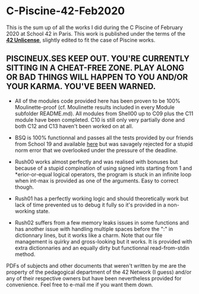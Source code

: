# C-Piscine-42-Feb2020

This is the sum up of all the works I did during the C Piscine of February 2020 at School 42 in Paris.
This work is published under the terms of the **[42 Unlicense](https://github.com/gcamerli/42unlicense)**, slightly edited to fit the case of Piscine works.

## __PISCINEUX.SES KEEP OUT. YOU'RE CURRENTLY SITTING IN A CHEAT-FREE ZONE. PLAY ALONG OR BAD THINGS WILL HAPPEN TO YOU AND/OR YOUR KARMA. YOU'VE BEEN WARNED.__

* All of the modules code provided here has been proven to be 100% Moulinette-proof (cf. Moulinette results included in every Module subfolder README.md). All modules from Shell00 up to C09 plus the C11 module have been completed. C10 is still only very partially done and both C12 and C13 haven't been worked on at all.

* BSQ is 100% functionnal and passes all the tests provided by our friends from School 19 and available [here](https://github.com/YuuK10/BSQ-tests) but was savagely rejected for a stupid norm error that we overlooked under the pressure of the deadline.

* Rush00 works almost perfectly and was realised with bonuses but because of a stupid compination of using signed ints starting from 1 and *erior-or-equal logical operators, the program is stuck in an infinite loop when int-max is provided as one of the arguments. Easy to correct though.

* Rush01 has a perfectly working logic and should theoretically work but lack of time prevented us to debug it fully so it's provided in a non-working state.

* Rush02 suffers from a few memory leaks issues in some functions and has another issue with handling multiple spaces before the ":" in dictionnary lines, but it works like a charm. Note that our file management is quirky and gross-looking but it works. It is provided with extra dictionnaries and an equally dirty but functionnal read-from-stdin method.

PDFs of subjects and other documents that weren't written by me are the property of the pedagogical department of the 42 Network (I guess) and/or any of their respective owners but have been nevertheless provided for convenience. Feel free to e-mail me if you want them down.
